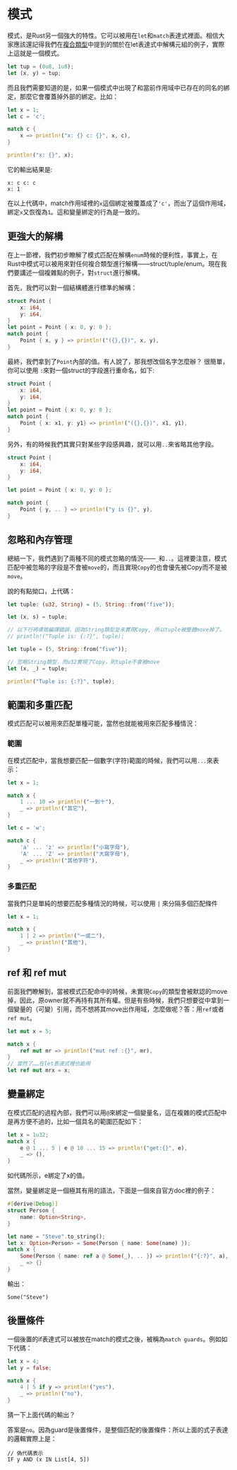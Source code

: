 # 模式
模式，是Rust另一個強大的特性。它可以被用在`let`和`match`表達式裡面。相信大家應該還記得我們在[複合類型](../type/compound-types.md)中提到的關於在let表達式中解構元組的例子，實際上這就是一個模式。

```rust
let tup = (0u8, 1u8);
let (x, y) = tup;
```

而且我們需要知道的是，如果一個模式中出現了和當前作用域中已存在的同名的綁定，那麼它會覆蓋掉外部的綁定。比如：

```rust
let x = 1;
let c = 'c';

match c {
    x => println!("x: {} c: {}", x, c),
}

println!("x: {}", x);
```

它的輸出結果是:

```
x: c c: c
x: 1
```

在以上代碼中，match作用域裡的`x`這個綁定被覆蓋成了`'c'`，而出了這個作用域，綁定`x`又恢復為`1`。這和變量綁定的行為是一致的。

## 更強大的解構

在上一節裡，我們初步瞭解了模式匹配在解構`enum`時候的便利性，事實上，在Rust中模式可以被用來對任何複合類型進行解構——struct/tuple/enum。現在我們要講述一個複雜點的例子，對`struct`進行解構。

首先，我們可以對一個結構體進行標準的解構：

```rust
struct Point {
    x: i64,
    y: i64,
}
let point = Point { x: 0, y: 0 };
match point {
    Point { x, y } => println!("({},{})", x, y),
}
```

最終，我們拿到了`Point`內部的值。有人說了，那我想改個名字怎麼辦？
很簡單，你可以使用 `:`來對一個struct的字段進行重命名，如下:

```rust
struct Point {
    x: i64,
    y: i64,
}
let point = Point { x: 0, y: 0 };
match point {
    Point { x: x1, y: y1} => println!("({},{})", x1, y1),
}
```

另外，有的時候我們其實只對某些字段感興趣，就可以用`..`來省略其他字段。

```rust
struct Point {
    x: i64,
    y: i64,
}

let point = Point { x: 0, y: 0 };

match point {
    Point { y, .. } => println!("y is {}", y),
}
```

## 忽略和內存管理

總結一下，我們遇到了兩種不同的模式忽略的情況——`_`和`..`。這裡要注意，模式匹配中被忽略的字段是不會被`move`的，而且實現`Copy`的也會優先被Copy而不是被`move`。

說的有點拗口，上代碼：

```rust
let tuple: (u32, String) = (5, String::from("five"));

let (x, s) = tuple;

// 以下行將導致編譯錯誤，因為String類型並未實現Copy, 所以tuple被整體move掉了。
// println!("Tuple is: {:?}", tuple);

let tuple = (5, String::from("five"));

// 忽略String類型，而u32實現了Copy，則tuple不會被move
let (x, _) = tuple;

println!("Tuple is: {:?}", tuple);
```

## 範圍和多重匹配

模式匹配可以被用來匹配單種可能，當然也就能被用來匹配多種情況：

### 範圍

在模式匹配中，當我想要匹配一個數字(字符)範圍的時候，我們可以用`...`來表示：

```rust
let x = 1;

match x {
    1 ... 10 => println!("一到十"),
    _ => println!("其它"),
}

let c = 'w';

match c {
    'a' ... 'z' => println!("小寫字母"),
    'A' ... 'Z' => println!("大寫字母"),
    _ => println!("其他字符"),
}
```

### 多重匹配

當我們只是單純的想要匹配多種情況的時候，可以使用 `|` 來分隔多個匹配條件

```rust
let x = 1;

match x {
    1 | 2 => println!("一或二"),
    _ => println!("其他"),
}
```

## ref 和 ref mut

前面我們瞭解到，當被模式匹配命中的時候，未實現`Copy`的類型會被默認的move掉，因此，原owner就不再持有其所有權。但是有些時候，我們只想要從中拿到一個變量的（可變）引用，而不想將其move出作用域，怎麼做呢？答：用`ref`或者`ref mut`。

```rust
let mut x = 5;

match x {
    ref mut mr => println!("mut ref :{}", mr),
}
// 當然了……在let表達式裡也能用
let ref mut mrx = x;
```


## 變量綁定

在模式匹配的過程內部，我們可以用`@`來綁定一個變量名，這在複雜的模式匹配中是再方便不過的，比如一個具名的範圍匹配如下：

```rust
let x = 1u32;
match x {
    e @ 1 ... 5 | e @ 10 ... 15 => println!("get:{}", e),
    _ => (),
}
```

如代碼所示，e綁定了x的值。

當然，變量綁定是一個極其有用的語法，下面是一個來自官方doc裡的例子：

```rust
#[derive(Debug)]
struct Person {
    name: Option<String>,
}

let name = "Steve".to_string();
let x: Option<Person> = Some(Person { name: Some(name) });
match x {
    Some(Person { name: ref a @ Some(_), .. }) => println!("{:?}", a),
    _ => {}
}
```

輸出：

```
Some("Steve")
```

## 後置條件

一個後置的if表達式可以被放在match的模式之後，被稱為`match guards`。例如如下代碼：

```rust
let x = 4;
let y = false;

match x {
    4 | 5 if y => println!("yes"),
    _ => println!("no"),
}
```

猜一下上面代碼的輸出？

答案是`no`。因為guard是後置條件，是整個匹配的後置條件：所以上面的式子表達的邏輯實際上是：

```
// 偽代碼表示
IF y AND (x IN List[4, 5])
```
